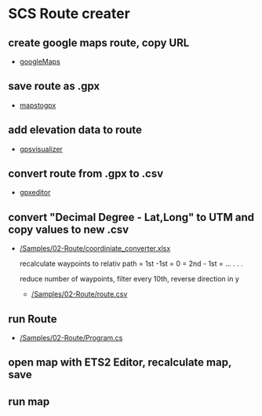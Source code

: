 # SCS Route creater

## create google maps route, copy URL
* [googleMaps](https://www.google.de/maps/dir/48.7058515,9.1666909/48.2560476,8.8394007/@48.6717281,9.1982895,14300m/data=!3m1!1e3!4m6!4m5!2m3!6e0!7e2!8j1705992180!3e0!5m1!1e4?entry=ttu)

## save route as .gpx
* [mapstogpx](https://mapstogpx.com/)

## add elevation data to route
* [gpsvisualizer](https://www.gpsvisualizer.com/elevation)

## convert route from .gpx to .csv
* [gpxeditor](https://sourceforge.net/projects/gpxeditor/)

## convert "Decimal Degree - Lat,Long" to UTM and copy values to new .csv
* [/Samples/02-Route/coordiniate_converter.xlsx](https://github.com/gsus24/TruckLib/blob/route/Samples/02-Route/coordinate_converter.xlsx)

    recalculate waypoints to relativ path
        = 1st -1st = 0
        = 2nd - 1st = ...
        .
        .
        .
    
    reduce number of waypoints, filter every 10th, reverse direction in y

    * [/Samples/02-Route/route.csv](https://github.com/gsus24/TruckLib/blob/route/Samples/02-Route/route.csv)

## run Route
* [/Samples/02-Route/Program.cs](https://github.com/gsus24/TruckLib/blob/route/Samples/02-Route/Program.cs)

## open map with ETS2 Editor, recalculate map, save

## run map
